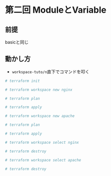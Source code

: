 # 第二回 ModuleとVariable
## 前提
basicと同じ

## 動かし方
- `workspace-tuto/n`直下でコマンドを叩く

```bash
# terraform init

# terraform workspace new nginx

# terraform plan

# terraform apply

# terraform workspace new apache

# terraform plan

# terraform apply

# terraform workspace select nginx

# terraform destroy

# terraform workspace select apache

# terraform destroy
```
